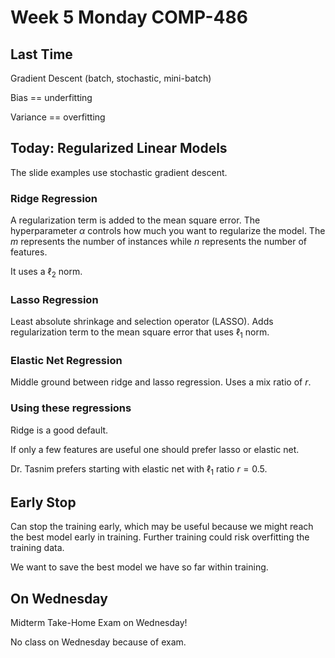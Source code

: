 # Week 5 Monday COMP-486

## Last Time
Gradient Descent (batch, stochastic, mini-batch)

Bias == underfitting

Variance == overfitting

## Today: Regularized Linear Models
The slide examples use stochastic gradient descent.
### Ridge Regression
A regularization term is added to the mean square error.
The hyperparameter $\alpha$ controls how much you want to regularize the model.
The $m$ represents the number of instances while $n$ represents the number of features.

It uses a $\ell_2$ norm.

### Lasso Regression
Least absolute shrinkage and selection operator (LASSO).
Adds regularization term to the mean square error that uses $\ell_1$ norm.

### Elastic Net Regression
Middle ground between ridge and lasso regression.
Uses a mix ratio of $r$.

### Using these regressions
Ridge is a good default.

If only a few features are useful one should prefer lasso or elastic net.

Dr. Tasnim prefers starting with elastic net with $\ell_1$ ratio $r = 0.5$.
## Early Stop
Can stop the training early, which may be useful because we might reach the best model early in training.
Further training could risk overfitting the training data.

We want to save the best model we have so far within training.

## On Wednesday
Midterm Take-Home Exam on Wednesday!

No class on Wednesday because of exam.